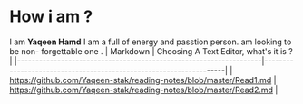 # How i am ?
I am **Yaqeen Hamd** I am a full of energy and passtion person.
am looking to be non- forgettable one .
| Markdown                                                          | Choosing A Text Editor, what's it is ?                            |
|-------------------------------------------------------------------|-------------------------------------------------------------------|
| https://github.com/Yaqeen-stak/reading-notes/blob/master/Read1.md | https://github.com/Yaqeen-stak/reading-notes/blob/master/Read2.md |